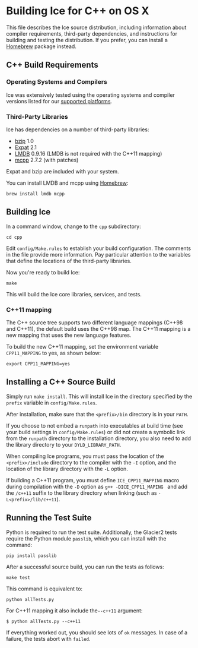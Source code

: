 # Building Ice for C++ on OS X

This file describes the Ice source distribution, including information about
compiler requirements, third-party dependencies, and instructions for building
and testing the distribution. If you prefer, you can install a [Homebrew][1]
package instead.

## C++ Build Requirements

### Operating Systems and Compilers

Ice was extensively tested using the operating systems and compiler versions
listed for our [supported platforms][2].

### Third-Party Libraries

Ice has dependencies on a number of third-party libraries:

 - [bzip][3] 1.0
 - [Expat][4] 2.1
 - [LMDB][5] 0.9.16 (LMDB is not required with the C++11 mapping)
 - [mcpp][6] 2.7.2 (with patches)

Expat and bzip are included with your system. 

You can install LMDB and mcpp using [Homebrew][7]:

    brew install lmdb mcpp

## Building Ice

In a command window, change to the `cpp` subdirectory:

    cd cpp

Edit `config/Make.rules` to establish your build configuration. The comments in
the file provide more information. Pay particular attention to the variables
that define the locations of the third-party libraries.

Now you're ready to build Ice:

    make

This will build the Ice core libraries, services, and tests.

### C++11 mapping

The C++ source tree supports two different language mappings (C++98 and C++11), 
the default build uses the C++98 map. The C++11 mapping is a new mapping that
uses the new language features.

To build the new C++11 mapping, set the environment variable `CPP11_MAPPING` to
yes, as shown below:

    export CPP11_MAPPING=yes

## Installing a C++ Source Build

Simply run `make install`. This will install Ice in the directory specified by
the `prefix` variable in `config/Make.rules`.

After installation, make sure that the `<prefix>/bin` directory is in your
`PATH`.

If you choose to not embed a `runpath` into executables at build time (see your
build settings in `config/Make.rules`) or did not create a symbolic link from
the `runpath` directory to the installation directory, you also need to add the
library directory to your `DYLD_LIBRARY_PATH`.

When compiling Ice programs, you must pass the location of the
`<prefix>/include` directory to the compiler with the `-I` option, and the
location of the library directory with the `-L` option.

If building a C++11 program, you must define `ICE_CPP11_MAPPING` macro during
compilation with the `-D` option as `g++ -DICE_CPP11_MAPING ` and add the `/c++11`
suffix to the library directory when linking (such as `-L<prefix>/lib/c++11`).

## Running the Test Suite

Python is required to run the test suite. Additionally, the Glacier2 tests
require the Python module `passlib`, which you can install with the command:

    pip install passlib

After a successful source build, you can run the tests as follows:

    make test

This command is equivalent to:

    python allTests.py

For C++11 mapping it also include the`--c++11` argument:

    $ python allTests.py --c++11

If everything worked out, you should see lots of `ok` messages. In case of a
failure, the tests abort with `failed`.

[1]: https://doc.zeroc.com/display/Ice37/Using+the+OS+X+Binary+Distribution
[2]: https://doc.zeroc.com/display/Ice37/Supported+Platforms+for+Ice+3.7.0
[3]: http://bzip.org
[4]: http://expat.sourceforge.net
[5]: http://symas.com/mdb/
[6]: https://github.com/zeroc-ice/mcpp
[7]: http://brew.sh
